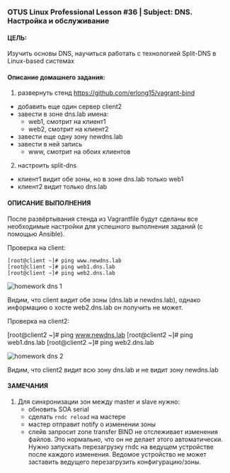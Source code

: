 ### OTUS Linux Professional Lesson #36 | Subject: DNS. Настройка и обслуживание

#### ЦЕЛЬ:
Изучить основы DNS, научиться работать с технологией Split-DNS в Linux-based системах

#### Описание домашнего задания:
1. развернуть стенд https://github.com/erlong15/vagrant-bind 
- добавить еще один сервер client2
- завести в зоне dns.lab имена:
    - web1, смотрит на клиент1
    - web2,  смотрит на клиент2
- завести еще одну зону newdns.lab
- завести в ней запись
    - www, смотрит на обоих клиентов

2. настроить split-dns
- клиент1 видит обе зоны, но в зоне dns.lab только web1
- клиент2 видит только dns.lab

#### ОПИСАНИЕ ВЫПОЛНЕНИЯ
После развёртывания стенда из Vagrantfile будут сделаны все необходимые настройки для успешного выполнения заданий (с помощью Ansible).

Проверка на client:
```
[root@client ~]# ping www.newdns.lab
[root@client ~]# ping web1.dns.lab
[root@client ~]# ping web2.dns.lab
```
![homework dns 1](https://github.com/user-attachments/assets/2bbce893-8f8e-438d-95ed-c9454e6dc71c)

Видим, что client видит обе зоны (dns.lab и newdns.lab), однако информацию о хосте web2.dns.lab он получить не может. 

Проверка на client2: 

[root@client2 ~]# ping www.newdns.lab
[root@client2 ~]# ping web1.dns.lab
[root@client2 ~]# ping web2.dns.lab

![homework dns 2](https://github.com/user-attachments/assets/0a57a69b-da78-459c-a785-d0cfca1016a1)

Видим, что client2 видит всю зону dns.lab и не видит зону newdns.lab

#### ЗАМЕЧАНИЯ
1. Для синхронизации зон между master и slave нужно:
   - обновить SOA serial
   - сделать `rndc reload` на мастере
   - мастер отправит notify о изменении зоны
   - слейв запросит zone transfer
   BIND не отслеживает изменения файлов. Это нормально, что он не делает этого автоматически. Нужно запускать перезагрузку rndc на ведущем устройстве 
   после каждого изменения. Ведомое устройство не может заставить ведущего перезагрузить конфигурацию/зоны.

